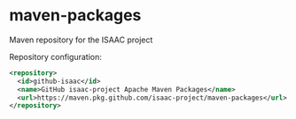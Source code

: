 # maven-packages
Maven repository for the ISAAC project

Repository configuration:

```xml
<repository>
  <id>github-isaac</id>
  <name>GitHub isaac-project Apache Maven Packages</name>
  <url>https://maven.pkg.github.com/isaac-project/maven-packages</url>
</repository>
```
